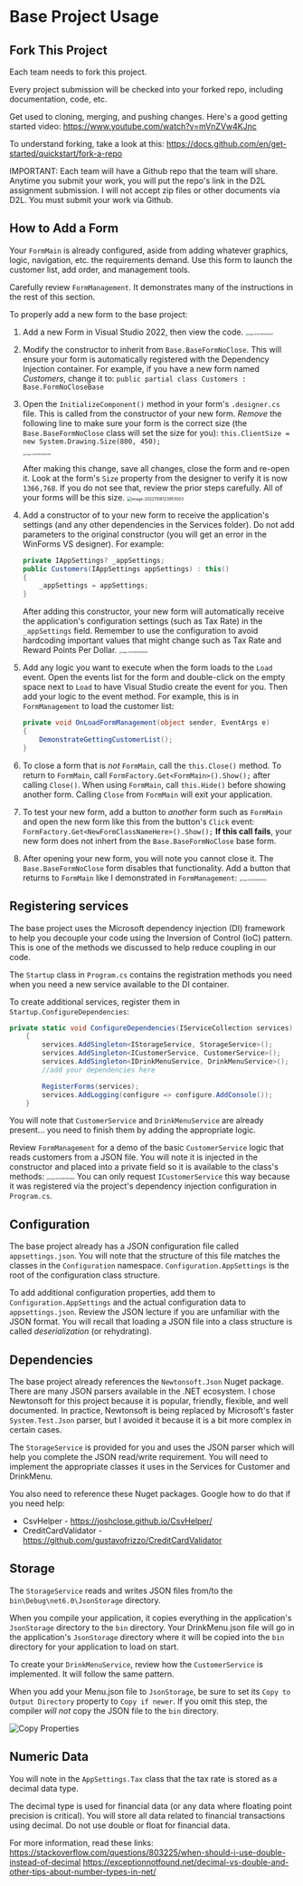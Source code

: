 # Base Project Usage

## Fork This Project

Each team needs to fork this project.

Every project submission will be checked into your forked repo, including documentation, code, etc.

Get used to cloning, merging, and pushing changes. Here's a good getting started video: https://www.youtube.com/watch?v=mVnZVw4KJnc

To understand forking, take a look at this: https://docs.github.com/en/get-started/quickstart/fork-a-repo

IMPORTANT: Each team will have a Github repo that the team will share. Anytime you submit your work, you will put the repo's link in the D2L assignment submission. I will not accept zip files or other documents via D2L. You must submit your work via Github.

## How to Add a Form

Your `FormMain` is already configured, aside from adding whatever graphics, logic, navigation, etc. the requirements demand. Use this form to launch the customer list, add order, and management tools.

Carefully review `FormManagement`. It demonstrates many of the instructions in the rest of this section.

To properly add a new form to the base project:
1. Add a new Form in Visual Studio 2022, then view the code.
    <img src="assets/README/image-20221106130107657.png" alt="image-20221106130107657" style="zoom:25%;" />

1. Modify the constructor to inherit from `Base.BaseFormNoClose`. This will ensure your form is automatically registered with the Dependency Injection container. For example, if you have a new form named *Customers*, change it to:
    `public partial class Customers : Base.FormNoCloseBase`

1. Open the `InitializeComponent()` method in your form's `.designer.cs` file. This is called from the constructor of your new form.  *Remove* the following line to make sure your form is the correct size (the `Base.BaseFormNoClose` class will set the size for you):
    `this.ClientSize = new System.Drawing.Size(800, 450);`

    <img src="assets/README/image-20221106130545961.png" alt="image-20221106130545961" style="zoom:25%;" />

    After making this change, save all changes, close the form and re-open it. Look at the form's `Size` property from the designer to verify it is now `1366,768`. If you do not see that, review the prior steps carefully. All of your forms will be this size.
    <img src="assets/README/image-20221106123953003.png" alt="image-20221106123953003" style="zoom:50%;" /> 

1. Add a constructor of to your new form to receive the application's settings (and any other dependencies in the Services folder). Do not add parameters to the original constructor (you will get an error in the WinForms VS designer). For example:
    ```c#
    private IAppSettings? _appSettings;
    public Customers(IAppSettings appSettings) : this()
    {
        _appSettings = appSettings;
    }
    ```

    After adding this constructor, your new form will automatically receive the application's configuration settings (such as Tax Rate) in the `_appSettings` field. Remember to use the configuration to avoid hardcoding important values that might change such as Tax Rate and Reward Points Per Dollar.
    <img src="assets/README/image-20221106124648246.png" alt="image-20221106124648246" style="zoom:25%;" />

1. Add any logic you want to execute when the form loads to the `Load` event. Open the events list for the form and double-click on the empty space next to `Load` to have Visual Studio create the event for you. Then add your logic to the event method. For example, this is in `FormManagement` to load the customer list:
    ```c#
    private void OnLoadFormManagement(object sender, EventArgs e)
    {
        DemonstrateGettingCustomerList();
    }
    ```

1. To close a form that is *not* `FormMain`, call the `this.Close()` method. To return to `FormMain`, call `FormFactory.Get<FormMain>().Show();` after calling `Close()`. 
    When using `FormMain`, call `this.Hide()` before showing another form. Calling `Close` from `FormMain` will exit your application.

1. To test your new form, add a button to *another* form such as `FormMain` and open the new form like this from the button's `Click` event:
    ```FormFactory.Get<NewFormClassNameHere>().Show();```
    **If this call fails**, your new form does not inhert from the `Base.BaseFormNoClose` base form.

1. After opening your new form, you will note you cannot close it. The  `Base.BaseFormNoClose` form disables that functionality. Add a button that returns to `FormMain` like I demonstrated in `FormManagement`:
    <img src="assets/README/image-20221106125107057.png" alt="image-20221106125107057" style="zoom:25%;" />

 ## Registering services

The base project uses the Microsoft dependency injection (DI) framework to help you decouple your code using the Inversion of Control (IoC) pattern. This is one of the methods we discussed to help reduce coupling in our code.

The ```Startup``` class in `Program.cs` contains the registration methods you need when you need a new service available to the DI container.

To create additional services, register them in ```Startup.ConfigureDependencies```:

```c#
private static void ConfigureDependencies(IServiceCollection services)
    {
	    services.AddSingleton<IStorageService, StorageService>();
        services.AddSingleton<ICustomerService, CustomerService>();
        services.AddSingleton<IDrinkMenuService, DrinkMenuService>();
        //add your dependencies here

        RegisterForms(services);
        services.AddLogging(configure => configure.AddConsole());
    }
```

You will note that `CustomerService` and `DrinkMenuService` are already present... you need to finish them by adding the appropriate logic.

Review `FormManagement` for a demo of the basic `CustomerService` logic that reads customers from a JSON file. You will note it is injected in the constructor and placed into a private field so it is available to the class's methods:
<img src="assets/README/image-20221106131009943.png" alt="image-20221106131009943" style="zoom:25%;" />
You can only request `ICustomerService` this way because it was registered via the project's dependency injection configuration in `Program.cs`.

## Configuration

The base project already has a JSON configuration file called `appsettings.json`. You will note that the structure of this file matches the classes in the ```Configuration``` namespace. ```Configuration.AppSettings``` is the root of the configuration class structure.

To add additional configuration properties, add them to ```Configuration.AppSettings``` and the actual configuration data to `appsettings.json`. Review the JSON lecture if you are unfamiliar with the JSON format. You will recall that loading a JSON file into a class structure is called *deserialization* (or rehydrating).

## Dependencies

The base project already references the ```Newtonsoft.Json``` Nuget package. There are many JSON parsers available in the .NET ecosystem. I chose Newtonsoft for this project because it is popular, friendly, flexible, and well documented. In practice, Newtonsoft is being replaced
by Microsoft's faster ```System.Test.Json``` parser, but I avoided it because it is a bit more complex in certain cases.

The ```StorageService``` is provided for you and uses the JSON parser which will help you complete the JSON read/write requirement. You will need to implement the appropriate classes it uses in the Services for Customer and DrinkMenu.

You also need to reference these Nuget packages. Google how to do that if you need help:

*  CsvHelper - https://joshclose.github.io/CsvHelper/
*  CreditCardValidator - https://github.com/gustavofrizzo/CreditCardValidator

## Storage

The ```StorageService``` reads and writes JSON files from/to the `bin\Debug\net6.0\JsonStorage` directory.

When you compile your application, it copies everything in the application's ```JsonStorage``` directory to the ```bin``` directory. Your DrinkMenu.json file will go in the application's ```JsonStorage``` directory where it will be copied into the ```bin``` directory for your application to load on start.

To create your ```DrinkMenuService```, review how the ```CustomerService``` is implemented. It will follow the same pattern.

When you add your Menu.json file to ```JsonStorage```, be sure to set its ```Copy to Output Directory``` property to ```Copy if newer```. If you omit this step, the compiler *will not* copy the JSON file to the ```bin``` directory.

![Copy Properties](copy_properties.png)

## Numeric Data

You will note in the ```AppSettings.Tax``` class that the tax rate is stored as a decimal data type.

The decimal type is used for financial data (or any data where floating point precision is critical). You will store all data related to financial transactions using decimal. Do not use double or float for financial data.

For more information, read these links:
https://stackoverflow.com/questions/803225/when-should-i-use-double-instead-of-decimal
https://exceptionnotfound.net/decimal-vs-double-and-other-tips-about-number-types-in-net/



